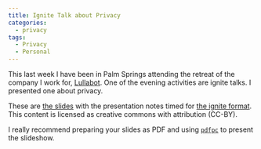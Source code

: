 ```yaml
---
title: Ignite Talk about Privacy
categories:
  - privacy
tags:
  - Privacy
  - Personal
---
```

This last week I have been in Palm Springs attending the retreat of the company I work for,
[Lullabot](https://www.lullabot.com). One of the evening activities are ignite talks. I presented one about privacy.
<!-- more -->
These are [the slides](/assets/documents/ignite-privacy.pdf) with the presentation notes timed for
[the ignite format](https://en.wikipedia.org/wiki/Ignite_%28event%29). This content is licensed as creative commons with
attribution (CC-BY).

I really recommend preparing your slides as PDF and using [`pdfpc`](https://pdfpc.github.io/) to present the slideshow.
